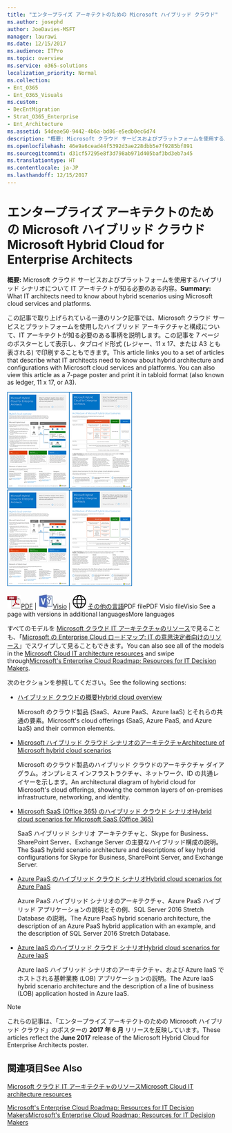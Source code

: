 ```yaml
---
title: "エンタープライズ アーキテクトのための Microsoft ハイブリッド クラウド"
ms.author: josephd
author: JoeDavies-MSFT
manager: laurawi
ms.date: 12/15/2017
ms.audience: ITPro
ms.topic: overview
ms.service: o365-solutions
localization_priority: Normal
ms.collection:
- Ent_O365
- Ent_O365_Visuals
ms.custom:
- DecEntMigration
- Strat_O365_Enterprise
- Ent_Architecture
ms.assetid: 54deae50-9442-4b6a-bd86-e5edb0ec6d74
description: "概要: Microsoft クラウド サービスおよびプラットフォームを使用するハイブリッド シナリオについて IT アーキテクトが知る必要のある内容。"
ms.openlocfilehash: 46e9a6cead44f5392d3ae228dbb5e7f9285bf891
ms.sourcegitcommit: d31cf57295e8f3d798ab971d405baf3bd3eb7a45
ms.translationtype: HT
ms.contentlocale: ja-JP
ms.lasthandoff: 12/15/2017
---
```

# <a name="microsoft-hybrid-cloud-for-enterprise-architects"></a><span data-ttu-id="4ff63-103">エンタープライズ アーキテクトのための Microsoft ハイブリッド クラウド</span><span class="sxs-lookup"><span data-stu-id="4ff63-103">Microsoft Hybrid Cloud for Enterprise Architects</span></span>

 <span data-ttu-id="4ff63-104">**概要:** Microsoft クラウド サービスおよびプラットフォームを使用するハイブリッド シナリオについて IT アーキテクトが知る必要のある内容。</span><span class="sxs-lookup"><span data-stu-id="4ff63-104">**Summary:** What IT architects need to know about hybrid scenarios using Microsoft cloud services and platforms.</span></span>
  
<span data-ttu-id="4ff63-p101">この記事で取り上げられている一連のリンク記事では、Microsoft クラウド サービスとプラットフォームを使用したハイブリッド アーキテクチャと構成について、IT アーキテクトが知る必要のある事柄を説明します。この記事を 7 ページのポスターとして表示し、タブロイド形式 (レジャー、11 x 17、または A3 とも表される) で印刷することもできます。</span><span class="sxs-lookup"><span data-stu-id="4ff63-p101">This article links you to a set of articles that describe what IT architects need to know about hybrid architecture and configurations with Microsoft cloud services and platforms. You can also view this article as a 7-page poster and print it in tabloid format (also known as ledger, 11 x 17, or A3).</span></span>
  
<span data-ttu-id="4ff63-107">[![Microsoft ハイブリッド クラウド モデルのサムネイル画像](images/Hybrid_Poster/Hybrid_Cloud_Thumbnail.png)](https://www.microsoft.com/download/details.aspx?id=54424
)</span><span class="sxs-lookup"><span data-stu-id="4ff63-107">[![Thumb image for the Microsoft hybrid cloud model](images/Hybrid_Poster/Hybrid_Cloud_Thumbnail.png)](https://www.microsoft.com/download/details.aspx?id=54424
)</span></span>
  
<span data-ttu-id="4ff63-108">![PDF ファイル](images/Common_Images/PDFIcon.png)[PDF](https://go.microsoft.com/fwlink/p/?linkid=842082) | ![Visio ファイル](images/Common_Images/VisioIcon.png)[Visio](https://go.microsoft.com/fwlink/p/?linkid=842083) | ![他の言語のバージョンのページを参照してください](images/Common_Images/GlobeIcon.png)
[その他の言語](https://www.microsoft.com/download/details.aspx?id=54424)</span><span class="sxs-lookup"><span data-stu-id="4ff63-108">PDF filePDF  Visio fileVisio  See a page with versions in additional languagesMore languages</span></span>
  
<span data-ttu-id="4ff63-109">すべてのモデルを [Microsoft クラウド IT アーキテクチャのリソース](microsoft-cloud-it-architecture-resources.md)で見ることも、「[Microsoft の Enterprise Cloud ロードマップ: IT の意思決定者向けのリソース]((https://aka.ms/cloudarchitecture))」でスワイプして見ることもできます。</span><span class="sxs-lookup"><span data-stu-id="4ff63-109">You can also see all of the models in the [Microsoft Cloud IT architecture resources](microsoft-cloud-it-architecture-resources.md) and swipe through[Microsoft's Enterprise Cloud Roadmap: Resources for IT Decision Makers]((https://aka.ms/cloudarchitecture)).</span></span>
  
<span data-ttu-id="4ff63-110">次のセクションを参照してください。</span><span class="sxs-lookup"><span data-stu-id="4ff63-110">See the following sections:</span></span>
  
- [<span data-ttu-id="4ff63-111">ハイブリッド クラウドの概要</span><span class="sxs-lookup"><span data-stu-id="4ff63-111">Hybrid cloud overview</span></span>](hybrid-cloud-overview.md)
    
    <span data-ttu-id="4ff63-112">Microsoft のクラウド製品 (SaaS、Azure PaaS、Azure IaaS) とそれらの共通の要素。</span><span class="sxs-lookup"><span data-stu-id="4ff63-112">Microsoft's cloud offerings (SaaS, Azure PaaS, and Azure IaaS) and their common elements.</span></span>
    
- [<span data-ttu-id="4ff63-113">Microsoft ハイブリッド クラウド シナリオのアーキテクチャ</span><span class="sxs-lookup"><span data-stu-id="4ff63-113">Architecture of Microsoft hybrid cloud scenarios</span></span>](architecture-of-microsoft-hybrid-cloud-scenarios.md)
    
    <span data-ttu-id="4ff63-114">Microsoft のクラウド製品のハイブリッド クラウドのアーキテクチャ ダイアグラム。オンプレミス インフラストラクチャ、ネットワーク、ID の共通レイヤーを示します。</span><span class="sxs-lookup"><span data-stu-id="4ff63-114">An architectural diagram of hybrid cloud for Microsoft's cloud offerings, showing the common layers of on-premises infrastructure, networking, and identity.</span></span>
    
- [<span data-ttu-id="4ff63-115">Microsoft SaaS (Office 365) のハイブリッド クラウド シナリオ</span><span class="sxs-lookup"><span data-stu-id="4ff63-115">Hybrid cloud scenarios for Microsoft SaaS (Office 365)</span></span>](hybrid-cloud-scenarios-for-microsoft-saas-office-365.md)
    
    <span data-ttu-id="4ff63-116">SaaS ハイブリッド シナリオ アーキテクチャと、Skype for Business、SharePoint Server、Exchange Server の主要なハイブリッド構成の説明。</span><span class="sxs-lookup"><span data-stu-id="4ff63-116">The SaaS hybrid scenario architecture and descriptions of key hybrid configurations for Skype for Business, SharePoint Server, and Exchange Server.</span></span>
    
- [<span data-ttu-id="4ff63-117">Azure PaaS のハイブリッド クラウド シナリオ</span><span class="sxs-lookup"><span data-stu-id="4ff63-117">Hybrid cloud scenarios for Azure PaaS</span></span>](hybrid-cloud-scenarios-for-azure-paas.md)
    
    <span data-ttu-id="4ff63-118">Azure PaaS ハイブリッド シナリオのアーキテクチャ、Azure PaaS ハイブリッド アプリケーションの説明とその例、SQL Server 2016 Stretch Database の説明。</span><span class="sxs-lookup"><span data-stu-id="4ff63-118">The Azure PaaS hybrid scenario architecture, the description of an Azure PaaS hybrid application with an example, and the description of SQL Server 2016 Stretch Database.</span></span>
    
- [<span data-ttu-id="4ff63-119">Azure IaaS のハイブリッド クラウド シナリオ</span><span class="sxs-lookup"><span data-stu-id="4ff63-119">Hybrid cloud scenarios for Azure IaaS</span></span>](hybrid-cloud-scenarios-for-azure-iaas.md)
    
    <span data-ttu-id="4ff63-120">Azure IaaS ハイブリッド シナリオのアーキテクチャ、および Azure IaaS でホストされる基幹業務 (LOB) アプリケーションの説明。</span><span class="sxs-lookup"><span data-stu-id="4ff63-120">The Azure IaaS hybrid scenario architecture and the description of a line of business (LOB) application hosted in Azure IaaS.</span></span>
    
> [!NOTE]
> <span data-ttu-id="4ff63-121">これらの記事は、「エンタープライズ アーキテクトのための Microsoft ハイブリッド クラウド」のポスターの **2017 年 6 月** リリースを反映しています。</span><span class="sxs-lookup"><span data-stu-id="4ff63-121">These articles reflect the **June 2017** release of the Microsoft Hybrid Cloud for Enterprise Architects poster.</span></span>
  
## <a name="see-also"></a><span data-ttu-id="4ff63-122">関連項目</span><span class="sxs-lookup"><span data-stu-id="4ff63-122">See Also</span></span>

[<span data-ttu-id="4ff63-123">Microsoft クラウド IT アーキテクチャのリソース</span><span class="sxs-lookup"><span data-stu-id="4ff63-123">Microsoft Cloud IT architecture resources</span></span>](microsoft-cloud-it-architecture-resources.md)

<span data-ttu-id="4ff63-124">[Microsoft's Enterprise Cloud Roadmap: Resources for IT Decision Makers]((https://sway.com/FJ2xsyWtkJc2taRD))</span><span class="sxs-lookup"><span data-stu-id="4ff63-124">[Microsoft's Enterprise Cloud Roadmap: Resources for IT Decision Makers]((https://sway.com/FJ2xsyWtkJc2taRD))</span></span>



